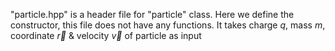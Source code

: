 "particle.hpp" is a header file for "particle" class. Here we define the constructor, this file does not have any functions. It takes charge $q$, mass $m$, coordinate $\vec{r}$ & velocity $\vec{v}$ of particle as input
